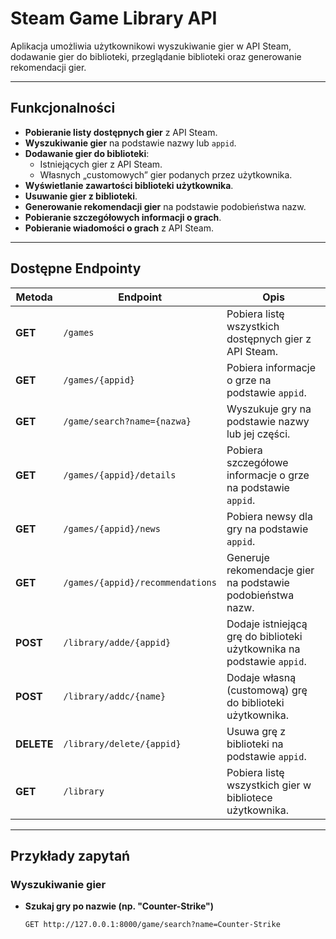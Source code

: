 # Steam Game Library API

Aplikacja umożliwia użytkownikowi wyszukiwanie gier w API Steam, dodawanie gier do biblioteki, przeglądanie biblioteki oraz generowanie rekomendacji gier.

---

## **Funkcjonalności**

- **Pobieranie listy dostępnych gier** z API Steam.
- **Wyszukiwanie gier** na podstawie nazwy lub `appid`.
- **Dodawanie gier do biblioteki**:
  - Istniejących gier z API Steam.
  - Własnych „customowych” gier podanych przez użytkownika.
- **Wyświetlanie zawartości biblioteki użytkownika**.
- **Usuwanie gier z biblioteki**.
- **Generowanie rekomendacji gier** na podstawie podobieństwa nazw.
- **Pobieranie szczegółowych informacji o grach**.
- **Pobieranie wiadomości o grach** z API Steam.

---

## **Dostępne Endpointy**
| Metoda  | Endpoint                           | Opis |
|---------|------------------------------------|------|
| **GET** | `/games`                          | Pobiera listę wszystkich dostępnych gier z API Steam. |
| **GET** | `/games/{appid}`                   | Pobiera informacje o grze na podstawie `appid`. |
| **GET** | `/game/search?name={nazwa}`        | Wyszukuje gry na podstawie nazwy lub jej części. |
| **GET** | `/games/{appid}/details`           | Pobiera szczegółowe informacje o grze na podstawie `appid`. |
| **GET** | `/games/{appid}/news`              | Pobiera newsy dla gry na podstawie `appid`. |
| **GET** | `/games/{appid}/recommendations`   | Generuje rekomendacje gier na podstawie podobieństwa nazw. |
| **POST** | `/library/adde/{appid}`           | Dodaje istniejącą grę do biblioteki użytkownika na podstawie `appid`. |
| **POST** | `/library/addc/{name}`            | Dodaje własną (customową) grę do biblioteki użytkownika. |
| **DELETE** | `/library/delete/{appid}`       | Usuwa grę z biblioteki na podstawie `appid`. |
| **GET** | `/library`                         | Pobiera listę wszystkich gier w bibliotece użytkownika. |

---

##  **Przykłady zapytań**
###  **Wyszukiwanie gier**
- **Szukaj gry po nazwie (np. "Counter-Strike")**
  ```http
  GET http://127.0.0.1:8000/game/search?name=Counter-Strike

